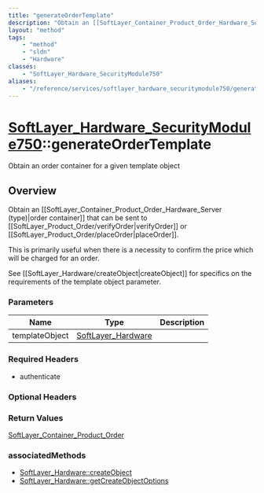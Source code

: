 ```yaml
---
title: "generateOrderTemplate"
description: "Obtain an [[SoftLayer_Container_Product_Order_Hardware_Server (type)|order container]] that can be sent to [[SoftLayer_P... "
layout: "method"
tags:
    - "method"
    - "sldn"
    - "Hardware"
classes:
    - "SoftLayer_Hardware_SecurityModule750"
aliases:
    - "/reference/services/softlayer_hardware_securitymodule750/generateOrderTemplate"
---
```

# [SoftLayer_Hardware_SecurityModule750](/reference/services/SoftLayer_Hardware_SecurityModule750)::generateOrderTemplate

Obtain an order container for a given template object


## Overview 

Obtain an [[SoftLayer_Container_Product_Order_Hardware_Server (type)|order container]] that can be sent to [[SoftLayer_Product_Order/verifyOrder|verifyOrder]] or [[SoftLayer_Product_Order/placeOrder|placeOrder]]. 


This is primarily useful when there is a necessity to confirm the price which will be charged for an order. 


See [[SoftLayer_Hardware/createObject|createObject]] for specifics on the requirements of the template object parameter. 

### Parameters 
|Name | Type | Description |
| --- | --- | --- |
|templateObject| <a href='/reference/datatypes/SoftLayer_Hardware'>SoftLayer_Hardware </a>| |


### Required Headers
* authenticate

### Optional Headers

### Return Values
<a href='/reference/datatypes/SoftLayer_Container_Product_Order'>SoftLayer_Container_Product_Order </a>


### associatedMethods

*  [SoftLayer_Hardware::createObject](/reference/services/SoftLayer_Hardware/createObject )
*  [SoftLayer_Hardware::getCreateObjectOptions](/reference/services/SoftLayer_Hardware/getCreateObjectOptions )

